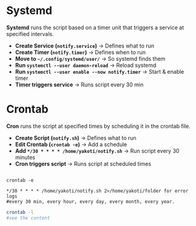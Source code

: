 # Systemd

**Systemd** runs the script based on a timer unit that triggers a service at specified intervals.

- **Create Service (`notify.service`)** → Defines what to run
- **Create Timer (`notify.timer`)** → Defines when to run
- **Move to `~/.config/systemd/user/`** → So systemd finds them
- **Run `systemctl --user daemon-reload`** → Reload systemd
- **Run `systemctl --user enable --now notify.timer`** → Start & enable timer
- **Timer triggers service** → Runs script every 30 min

# Crontab

**Cron** runs the script at specified times by scheduling it in the crontab file.

- **Create Script (`notify.sh`)** → Defines what to run
- **Edit Crontab (`crontab -e`)** → Add a schedule
- **Add `*/30 * * * * /home/yakoti/notify.sh`** → Run script every 30 minutes
- **Cron triggers script** → Runs script at scheduled times

```crontab

crontab -e

*/30 * * * * /home/yakoti/notify.sh 2>/home/yakoti/folder for error logs
#every 30 min, every hour, every day, every month, every year.
```

```bash
crontab -l
#see the content
```


